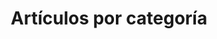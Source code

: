 ---
title: "Artículos por categoría"
layout: categorias
permalink: /categorias/
author_profile: true
---